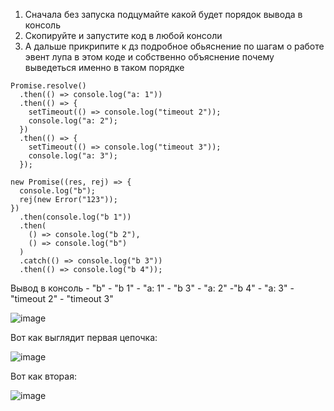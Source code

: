 1) Сначала без запуска подцумайте какой будет порядок вывода в консоль
2) Скопируйте и запустите код в любой консоли
3) А дальше прикрипите к дз подробное обьяснение по шагам о работе эвент лупа в этом коде и собственно объяснение почему выведеться именно в таком порядке


```
Promise.resolve()
  .then(() => console.log("a: 1"))
  .then(() => {
    setTimeout(() => console.log("timeout 2"));
    console.log("a: 2");
  })
  .then(() => {
    setTimeout(() => console.log("timeout 3"));
    console.log("a: 3");  
  });

new Promise((res, rej) => {
  console.log("b");
  rej(new Error("123"));
})
  .then(console.log("b 1"))
  .then(
    () => console.log("b 2"),
    () => console.log("b")
  )
  .catch(() => console.log("b 3"))
  .then(() => console.log("b 4"));
```

Вывод в консоль - "b" - "b 1" - "a: 1" - "b 3" - "a: 2" -"b 4" - "a: 3" - "timeout 2" - "timeout 3"

![image](https://github.com/AlinaLaniuk/aston-js-intensive/assets/101401177/30801b84-64ec-4460-8ca6-0430faf661d9)



Вот как выглядит первая цепочка:

![image](https://github.com/AlinaLaniuk/aston-js-intensive/assets/101401177/e161edd8-d5cb-4e2f-a42b-e38327dd04f0)

Вот как вторая:

![image](https://github.com/AlinaLaniuk/aston-js-intensive/assets/101401177/89f861c6-3dd6-4577-86c0-7af33b343778)

